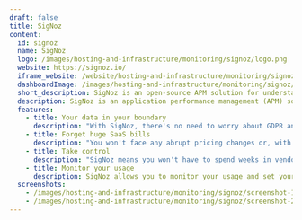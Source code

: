 ```yaml
---
draft: false
title: SigNoz
content:
  id: signoz
  name: SigNoz
  logo: /images/hosting-and-infrastructure/monitoring/signoz/logo.png
  website: https://signoz.io/
  iframe_website: /website/hosting-and-infrastructure/monitoring/signoz
  dashboardImage: /images/hosting-and-infrastructure/monitoring/signoz/screenshot-1.jpg
  short_description: SigNoz is an open-source APM solution for understanding issues in your applications and solving them quickly
  description: SigNoz is an application performance management (APM) solution with native support for OpenTelemetry, the emerging industry standard for instrumentation. You can monitor your usage and set your own retention period and sampling rate based on your needs. With industry-trusted Kafka & Druid to handle enterprise scale, you avoid scaling pains.
  features:
    - title: Your data in your boundary
      description: "With SigNoz, there's no need to worry about GDPR and other data protection laws. All your tracing and monitoring data is now in your infra."
    - title: Forget huge SaaS bills
      description: "You won't face any abrupt pricing changes or, with the transparent usage data, unexpected month-end bills."
    - title: Take control
      description: "SigNoz means you won't have to spend weeks in vendor slack for that one small feature. You can extend SigNoz to suit your needs."
    - title: Monitor your usage
      description: SigNoz allows you to monitor your usage and set your own retention period and sampling rate based on your needs.
  screenshots:
    - /images/hosting-and-infrastructure/monitoring/signoz/screenshot-1.jpg
    - /images/hosting-and-infrastructure/monitoring/signoz/screenshot-2.jpg
---
```

